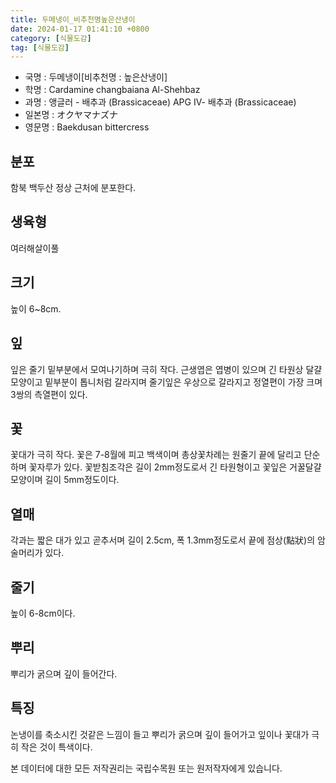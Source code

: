 ```yaml
---
title: 두메냉이_비추천명높은산냉이
date: 2024-01-17 01:41:10 +0800
category: [식물도감]
tag: [식물도감]
---
```




- 국명 : 두메냉이[비추천명 : 높은산냉이]
- 학명 : Cardamine changbaiana Al-Shehbaz
- 과명 : 앵글러 - 배추과 (Brassicaceae) APG Ⅳ- 배추과 (Brassicaceae)
- 일본명 : オクヤマナズナ
- 영문명 : Baekdusan bittercress


## 분포
함북 백두산 정상 근처에 분포한다.
## 생육형
여러해살이풀
## 크기
높이 6~8cm.
## 잎
잎은 줄기 밑부분에서 모여나기하며 극히 작다. 근생엽은 엽병이 있으며 긴 타원상 달걀모양이고 밑부분이 톱니처럼 갈라지며 줄기잎은 우상으로 갈라지고 정열편이 가장 크며 3쌍의 측열편이 있다.
## 꽃
꽃대가 극히 작다. 꽃은 7-8월에 피고 백색이며 총상꽃차례는 원줄기 끝에 달리고 단순하며 꽃자루가 있다. 꽃받침조각은 길이 2mm정도로서 긴 타원형이고 꽃잎은 거꿀달걀모양이며 길이 5mm정도이다.
## 열매
각과는 짧은 대가 있고 곧추서며 길이 2.5cm, 폭 1.3mm정도로서 끝에 점상(點狀)의 암술머리가 있다.
## 줄기
높이 6-8cm이다.
## 뿌리
뿌리가 굵으며 깊이 들어간다.
## 특징
논냉이를 축소시킨 것같은 느낌이 들고 뿌리가 굵으며 깊이 들어가고 잎이나 꽃대가 극히 작은 것이 특색이다.






본 데이터에 대한 모든 저작권리는 국립수목원 또는 원저작자에게 있습니다.
